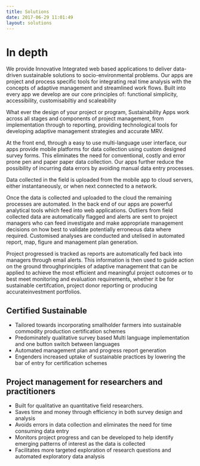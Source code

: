 ```yaml
---
title: Solutions
date: 2017-06-29 11:01:49
layout: solutions
---
```


# In depth

We provide Innovative Integrated web based applications to deliver data-driven sustainable solutions to socio-environmental problems. Our apps are project and process specific tools for integrating real time analysis with the concepts of adaptive management and streamlined work flows. Built into every app we develop are our core principles of: functional simplicity, accessibility, customisabiltiy and scaleability

What ever the design of your project or program, Sustainability Apps work across all stages and components of project management, from implementation through to reporting, providing technological tools for developing adaptive management strategies and accurate MRV.

At the front end, through a easy to use multi-language user interface, our apps provide mobile platforms for data collection using custom designed survey forms. This eliminates the need for conventional, costly and error prone pen and paper paper data collection. Our apps further reduce the possibility of incurring data errors by avoiding manual data entry processes.

Data collected in the field is uploaded from the mobile app to cloud servers, either instantaneously, or when next connected to a network.

Once the data is collected and uploaded to the cloud the remaining processes are automated. In the back end of our apps are powerful analytical tools which feed into web applications. Outliers from field collected data are automatically flagged and alerts are sent to project managers who can feed investigate and make appropriate management decisions on how best to validate potentially erroneous data where required. Customised analyses are conducted and utelised in automated report, map, figure and management plan generation.

Project progressed is tracked as reports are automatically fed back into managers through email alerts.  This information is then used to guide action on the ground throughprinciples of adaptive management that can be applied to achieve the most efficient and meaningful project outcomes or to best meet monitoring and evaluation requirements, whether it be for sustainable certifcation, project donor reporting or producing accurateinvestment portfolios.

## Certified Sustainable

- Tailored towards incorporating smallholder farmers into sustainable commodity production certification schemes
- Predominately qualitative survey based Multi language implementation and one button switch between languages
- Automated management plan and progress report generation
- Engenders increased uptake of sustainable practices by lowering the bar of entry for certification schemes

## Project management for researchers and practitioners

- Built for qualitative an quantitative field researchers.
- Saves time and money through efficiency in both survey design and analysis
- Avoids errors in data collection and eliminates the need for time consuming data entry
- Monitors project progress and can be developed to help identify emerging patterns of interest as the data is collected
- Facilitates more targeted exploration of research questions and automated exploratory data analysis
